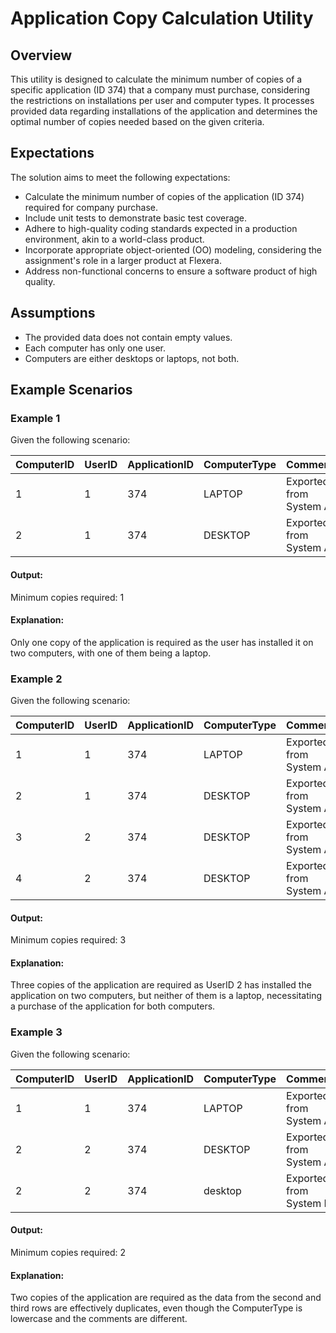 # Application Copy Calculation Utility

## Overview

This utility is designed to calculate the minimum number of copies of a specific application (ID 374) that a company must purchase, considering the restrictions on installations per user and computer types. It processes provided data regarding installations of the application and determines the optimal number of copies needed based on the given criteria.

## Expectations

The solution aims to meet the following expectations:
- Calculate the minimum number of copies of the application (ID 374) required for company purchase.
- Include unit tests to demonstrate basic test coverage.
- Adhere to high-quality coding standards expected in a production environment, akin to a world-class product.
- Incorporate appropriate object-oriented (OO) modeling, considering the assignment's role in a larger product at Flexera.
- Address non-functional concerns to ensure a software product of high quality.

## Assumptions

- The provided data does not contain empty values.
- Each computer has only one user.
- Computers are either desktops or laptops, not both.

## Example Scenarios

### Example 1

Given the following scenario:

| ComputerID | UserID | ApplicationID | ComputerType | Comment                |
|------------|--------|---------------|--------------|------------------------|
| 1          | 1      | 374           | LAPTOP       | Exported from System A |
| 2          | 1      | 374           | DESKTOP      | Exported from System A |

#### Output:
Minimum copies required: 1

#### Explanation:
Only one copy of the application is required as the user has installed it on two computers, with one of them being a laptop.

### Example 2

Given the following scenario:

| ComputerID | UserID | ApplicationID | ComputerType | Comment                |
|------------|--------|---------------|--------------|------------------------|
| 1          | 1      | 374           | LAPTOP       | Exported from System A |
| 2          | 1      | 374           | DESKTOP      | Exported from System A |
| 3          | 2      | 374           | DESKTOP      | Exported from System A |
| 4          | 2      | 374           | DESKTOP      | Exported from System A |

#### Output:
Minimum copies required: 3

#### Explanation:
Three copies of the application are required as UserID 2 has installed the application on two computers, but neither of them is a laptop, necessitating a purchase of the application for both computers.

### Example 3

Given the following scenario:

| ComputerID | UserID | ApplicationID | ComputerType | Comment                |
|------------|--------|---------------|--------------|------------------------|
| 1          | 1      | 374           | LAPTOP       | Exported from System A |
| 2          | 2      | 374           | DESKTOP      | Exported from System A |
| 2          | 2      | 374           | desktop      | Exported from System B |

#### Output:
Minimum copies required: 2

#### Explanation:
Two copies of the application are required as the data from the second and third rows are effectively duplicates, even though the ComputerType is lowercase and the comments are different.
